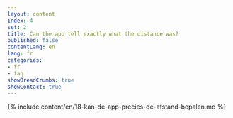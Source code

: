```yaml
---
layout: content
index: 4
set: 2
title: Can the app tell exactly what the distance was?
published: false
contentLang: en
lang: fr
categories:
- fr
- faq
showBreadCrumbs: true
showContact: true
---
```

{% include content/en/18-kan-de-app-precies-de-afstand-bepalen.md %}
